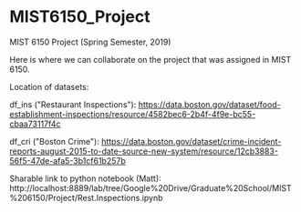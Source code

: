 # MIST6150_Project
MIST 6150 Project (Spring Semester, 2019)

Here is where we can collaborate on the project that was assigned in MIST 6150.

Location of datasets:

df_ins ("Restaurant Inspections"): https://data.boston.gov/dataset/food-establishment-inspections/resource/4582bec6-2b4f-4f9e-bc55-cbaa73117f4c

df_cri ("Boston Crime"): https://data.boston.gov/dataset/crime-incident-reports-august-2015-to-date-source-new-system/resource/12cb3883-56f5-47de-afa5-3b1cf61b257b

Sharable link to python notebook (Matt):  http://localhost:8889/lab/tree/Google%20Drive/Graduate%20School/MIST%206150/Project/Rest.Inspections.ipynb


